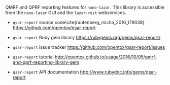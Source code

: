QMRF and QPRF reporting features for `nano-lazar`. This library is accessible from the `nano-lazar` GUI and the `lazar-rest` webservices.

* `qsar-report` source code\cite{rautenberg_micha_2016_179038}
  <https://github.com/opentox/qsar-report>

* `qsar-report` Ruby gem library
  <https://rubygems.org/gems/qsar-report/>

* `qsar-report` issue tracker
  <https://github.com/opentox/qsar-report/issues>

* `qsar-report` tutorial
  <http://opentox.github.io/usage/2016/10/05/qmrf-and-qprf-reporting-library-gem>

* `qsar-report` API documentation
  <http://www.rubydoc.info/gems/qsar-report>
